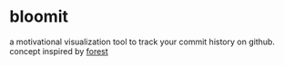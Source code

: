 # bloomit

a motivational visualization tool to track your commit history on github. concept inspired by [forest](https://www.forestapp.cc/)
